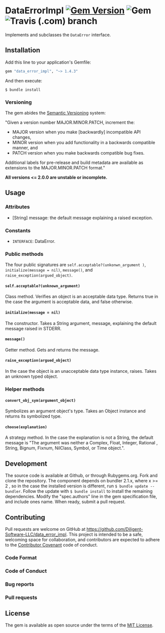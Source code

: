 # DataErrorImpl [![Gem Version](https://badge.fury.io/rb/data_error_impl.svg)](https://badge.fury.io/rb/data_error_impl) ![Gem](https://img.shields.io/gem/dt/data_error_impl) ![Travis (.com) branch](https://img.shields.io/travis/com/Diligent-Software-LLC/data_error_impl/master)

Implements and subclasses the `DataError` interface.

## Installation

Add this line to your application's Gemfile:

```ruby
gem "data_error_impl", "~> 1.4.3"
```

And then execute:

    $ bundle install

### Versioning

The gem abides the [Semantic Versioning](https://www.semver.org) system:

"Given a version number MAJOR.MINOR.PATCH, increment the:

- MAJOR version when you make [backwardly] incompatible API changes,
- MINOR version when you add functionality in a backwards compatible manner, and
- PATCH version when you make backwards compatible bug fixes.

Additional labels for pre-release and build metadata are available as
extensions to the MAJOR.MINOR.PATCH format."

**All versions <= 2.0.0 are unstable or incomplete.**

## Usage

### Attributes

- [String] message: the default message explaining a raised exception.

### Constants

- `INTERFACE`: DataError.

### Public methods

The four public signatures are `self.acceptable?(unkonwn_argument
)`, `initialize(message = nil)`, `message()`, and `raise_exception(argued_object)`.

#### `self.acceptable?(unknown_argument)`

Class method. Verifies an object is an acceptable data type. Returns true in 
the case the argument is acceptable data, and false otherwise.

#### `initialize(message = nil)`

The constructor. Takes a String argument, message, explaining the default
 message raised in STDERR.

#### `message()`

Getter method. Gets and returns the message.

#### `raise_exception(argued_object)`

In the case the object is an unacceptable data type instance, raises. Takes
 an unknown typed object.

### Helper methods

#### `convert_obj_sym(argument_object)`

Symbolizes an argument object's type. Takes an Object instance and returns
 its symbolized type.

#### `choose(explanation)`

A strategy method. In the case the explanation is not a String, the default
 message is "The argument was neither a Complex, Float, Integer, Rational
 , String, Bignum, Fixnum, NilClass, Symbol, or Time object.".

## Development

The source code is available at Github, or through Rubygems.org. Fork and
 clone the repository. The component depends on bundler 2.1.x, where x >= 2
 , so in the case the installed version is different, run `$ bundle update
  --bundler`. Follow the update with `$ bundle install` to install the
remaining dependencies. Modify the "spec.authors" line in the gem
 specification file, and include ones name. When ready, submit a pull request.

## Contributing

Pull requests are welcome on GitHub at 
https://github.com/Diligent-Software-LLC/data_error_impl. This project is
 intended to be a safe, welcoming space for collaboration, and contributors are
expected to adhere to the [Contributor Covenant](http://contributor-covenant.org) code of conduct.

### Code Format

### Code of Conduct

### Bug reports

### Pull requests

## License

The gem is available as open source under the terms of the 
[MIT License](https://opensource.org/licenses/MIT).
